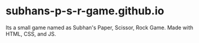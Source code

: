 # subhans-p-s-r-game.github.io
Its a small game named as Subhan's Paper, Scissor, Rock Game. Made with HTML, CSS, and JS.
